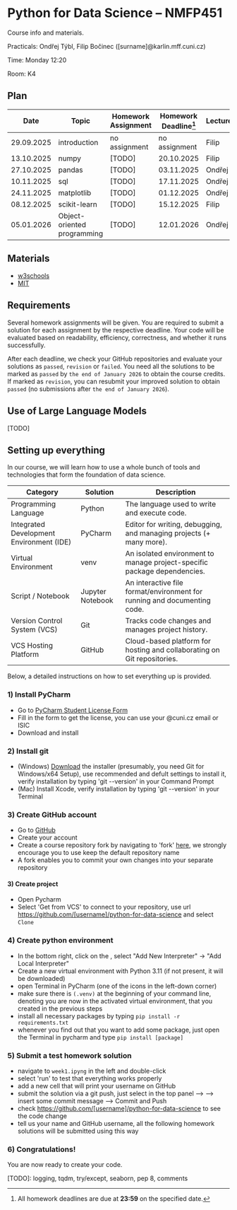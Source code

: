 # Python for Data Science – NMFP451

Course info and materials.

Practicals: Ondřej Týbl, Filip Bočinec ([surname]@karlin.mff.cuni.cz)

Time: Monday 12:20

Room: K4

## Plan
| Date       | Topic                          | Homework Assignment | Homework Deadline[^1] | Lecturer |
|------------|--------------------------------|---------------------|------------------|----------|
| 29.09.2025 | introduction                   | no assignment              | no assignment           | Filip   |
| 13.10.2025 | numpy                          | [TODO]              | 20.10.2025           | Filip   |
| 27.10.2025 | pandas                         | [TODO]              | 03.11.2025           | Ondřej   |
| 10.11.2025 | sql                            | [TODO]              | 17.11.2025           | Ondřej   |
| 24.11.2025 | matplotlib                     | [TODO]              | 01.12.2025           | Ondřej   |
| 08.12.2025 | scikit-learn                   | [TODO]              | 15.12.2025           | Filip   |
| 05.01.2026 | Object-oriented programming    | [TODO]              | 12.01.2026           | Ondřej   |

[^1]: All homework deadlines are due at **23:59** on the specified date.

## Materials

- [w3schools](https://www.w3schools.com/python/)
- [MIT](https://ocw.mit.edu/courses/6-100l-introduction-to-cs-and-programming-using-python-fall-2022/)

## Requirements

Several homework assignments will be given. You are required to submit a solution for each assignment by the respective deadline. Your code will be evaluated based on readability, efficiency, correctness, and whether it runs successfully.

After each deadline, we check your GitHub repositories and evaluate your solutions as `passed`, `revision` or `failed`. You need all the solutions to be marked as `passed` by `the end of January 2026` to obtain the course credits. If marked as `revision`, you can resubmit your improved solution to obtain `passed` (no submissions after `the end of January 2026`).

## Use of Large Language Models

[TODO]

## Setting up everything

In our course, we will learn how to use a whole bunch of tools and technologies that form the foundation of data science.

| Category                     | Solution             | Description                                                                |
|------------------------------|---------------------|-----------------------------------------------------------------------------|
| Programming Language         | Python              | The language used to write and execute code.                                | 
| Integrated Development Environment (IDE)      | PyCharm             | Editor for writing, debugging, and managing projects (+ many more).                |
| Virtual Environment          | venv                | An isolated environment to manage project-specific package dependencies.            |
| Script / Notebook            | Jupyter Notebook    | An interactive file format/environment for running and documenting code.    |
| Version Control System (VCS) | Git                 | Tracks code changes and manages project history.                            |
| VCS Hosting Platform         | GitHub              | Cloud-based platform for hosting and collaborating on Git repositories.     |

Below, a detailed instructions on how to set everything up is provided.

### 1) Install PyCharm

- Go to [PyCharm Student License Form](https://www.jetbrains.com/shop/eform/students)
- Fill in the form to get the license, you can use your @cuni.cz email or ISIC
- Download and install

### 2) Install git

- (Windows) [Download](https://git-scm.com/downloads/win) the installer (presumably, you need Git for Windows/x64 Setup), use recommended and defult settings to install it, verify installation by typing 'git --version' in your Command Prompt
- (Mac) Install Xcode, verify installation by typing 'git --version' in your Terminal

### 3) Create GitHub account

- Go to [GitHub](https://www.github.com)
- Create your account
- Create a course repository fork by navigating to 'fork' [here](https://github.com/ondratybl/python-for-data-science), we strongly encourage you to use keep the default repository name
- A fork enables you to commit your own changes into your separate repository

#### 3) Create project

- Open Pycharm
- Select 'Get from VCS' to connect to your repository, use url https://github.com/[username]/python-for-data-science and select `Clone`

### 4) Create python environment
- In the bottom right, click on the <No Interpreter>, select "Add New Interpreter" -> "Add Local Interpreter"
- Create a new virtual environment with Python 3.11 (if not present, it will be downloaded)
- open Terminal in PyCharm (one of the icons in the left-down corner)
- make sure there is `(.venv)` at the beginning of your command line, denoting you are now in the activated virtual environment, that you created in the previous steps
- install all necessary packages by typing `pip install -r requirements.txt`
- whenever you find out that you want to add some package, just open the Terminal in pycharm and type `pip install [package]`

### 5) Submit a test homework solution
- navigate to `week1.ipyng` in the left and double-click
- select 'run' to test that everything works properly
- add a new cell that will print your username on GitHub
- submit the solution via a git push, just select <Git> in the top panel –> <Commit> –> insert some commit message –> Commit and Push
- check https://github.com/[username]/python-for-data-science to see the code change
- tell us your name and GitHub username, all the following homework solutions will be submitted using this way

### 6) Congratulations!

You are now ready to create your code.

[TODO]: logging, tqdm, try/except, seaborn, pep 8, comments
